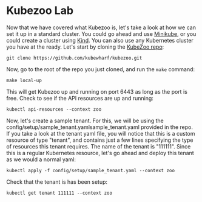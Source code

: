 # Kubezoo Lab

Now that we have covered what Kubezoo is, let's take a look at how we can set it up in a standard cluster. You could go ahead and use [Minikube](https://minikube.sigs.k8s.io/docs/start/), or you could create a cluster using [Kind](https://kind.sigs.k8s.io/docs/user/quick-start/#installation). You can also use any Kubernetes cluster you have at the ready. Let's start by cloning the [KubeZoo repo](https://github.com/kubewharf/kubezoo.git):

```
git clone https://github.com/kubewharf/kubezoo.git
```

Now, go to the root of the repo you just cloned, and run the `make` command:

```
make local-up
```

This will get Kubezoo up and running on port 6443 as long as the port is free. Check to see if the API resources are up and running:

```
kubectl api-resources --context zoo
```

Now, let's create a sample tenant. For this, we will be using the config/setup/sample_tenant.yamlsample_tenant.yaml provided in the repo. If you take a look at the tenant yaml file, you will notice that this is a custom resource of type "tenant", and contains just a few lines specifying the type of resources this tenant requires. The name of the tenant is "111111". Since this is a regular Kubernetes resource, let's go ahead and deploy this tenant as we would a normal yaml:

```
kubectl apply -f config/setup/sample_tenant.yaml --context zoo
```

Check that the tenant is has been setup:

```
kubectl get tenant 111111 --context zoo
```